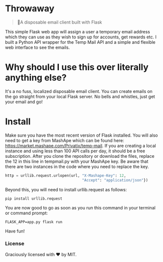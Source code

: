 # Throwaway
> 📧A disposable email client built with Flask

This simple Flask web app will assign a user a temporary email address which they can use as they wish to sign up for accounts, get rewards etc. I built a Python API wrapper for the Temp Mail API and a simple and flexible web interface to see the emails.

# Why should I use this over literally anything else?

It's a no fuss, localized disposable email client. You can create emails on the go straight from your local Flask server. No bells and whistles, just get your email and go!

# Install

Make sure you have the most recent version of Flask installed. You will also need to get a key from MashApe which can be found here: https://market.mashape.com/Privatix/temp-mail. If you are creating a local instance and using less than 100 API calls per day, it should be a free subscription. After you clone the repository or download the files, replace the 12 in this line in tempmail.py with your MashApe key. Be aware that there are two instances in the code where you need to replace the key.

```python
http = urllib.request.urlopen(url, "X-Mashape-Key": 12,
                                   "Accept": "application/json"})
```
Beyond this, you will need to install urllib.request as follows:
```shell
pip install urllib.request
```
You are now good to go as soon as you run this command in your terminal or command prompt:
```shell
FLASK_APP=app.py flask run
```
Have fun!

### License

Graciously licensed with ❤️ by MIT.
